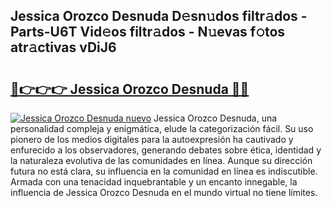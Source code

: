 ## Jessica Orozco Desnuda D𝚎sn𝚞dos filtr𝚊dos - Parts-U6T Vid𝚎os filtr𝚊dos - N𝚞evas f𝚘tos atr𝚊ctivas vDiJ6

# <h2><a href="http://mbbtsn.tromn.icu/?c=Jessica+Orozco+Desnuda">🔗👉👉👉 Jessica Orozco Desnuda 🔗🔗</a></h2>

[![Jessica Orozco Desnuda nuevo](https://i.imgur.com/pEAQMta.gif)](http://mbbtsn.tromn.icu/?c=Jessica+Orozco+Desnuda)
Jessica Orozco Desnuda, una personalidad compleja y enigmática, elude la categorización fácil. Su uso pionero de los medios digitales para la autoexpresión ha cautivado y enfurecido a los observadores, generando debates sobre ética, identidad y la naturaleza evolutiva de las comunidades en línea. Aunque su dirección futura no está clara, su influencia en la comunidad en línea es indiscutible. Armada con una tenacidad inquebrantable y un encanto innegable, la influencia de Jessica Orozco Desnuda en el mundo virtual no tiene límites.
